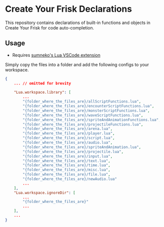 # Create Your Frisk Declarations

This repository contains declarations of built-in functions and objects in Create Your Frisk for code auto-completion.

## Usage

- Requires [sumneko's Lua VSCode extension](https://marketplace.visualstudio.com/items?itemName=sumneko.lua)

Simply copy the files into a folder and add the following configs to your workspace.

```json
{
    ... // omitted for brevity
    
    "Lua.workspace.library": [
        ...
        "{folder_where_the_files_are}/allScriptFunctions.lua",
        "{folder_where_the_files_are}/encounterScriptFunctions.lua",
        "{folder_where_the_files_are}/monsterScriptFunctions.lua",
        "{folder_where_the_files_are}/waveScriptFunctions.lua",
        "{folder_where_the_files_are}/spriteAndAnimationFunctions.lua",
        "{folder_where_the_files_are}/projectileFunctions.lua",
        "{folder_where_the_files_are}/arena.lua",
        "{folder_where_the_files_are}/player.lua",
        "{folder_where_the_files_are}/script.lua",
        "{folder_where_the_files_are}/audio.lua",
        "{folder_where_the_files_are}/spriteAndAnimation.lua",
        "{folder_where_the_files_are}/projectile.lua",
        "{folder_where_the_files_are}/input.lua",
        "{folder_where_the_files_are}/text.lua",
        "{folder_where_the_files_are}/time.lua",
        "{folder_where_the_files_are}/misc.lua",
        "{folder_where_the_files_are}/file.lua",
        "{folder_where_the_files_are}/newAudio.lua"
        ...
    ],
    "Lua.workspace.ignoreDir": [
        ...
        "{folder_where_the_files_are}"
        ...
    ],
    ...
}
```
